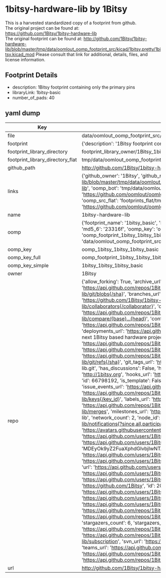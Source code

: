 # 1bitsy-hardware-lib by 1Bitsy  
This is a harvested standardized copy of a footprint from github.  
The original project can be found at:  
https://github.com/1Bitsy/1bitsy-hardware-lib  
The original footprint can be found at:
http://github.com/1Bitsy/1bitsy-hardware-lib/blob/master/tmp/data/oomlout_oomp_footprint_src/kicad/1bitsy.pretty/1bitsy.kicad_mod
Please consult that link for additional, details, files, and license information.  
## Footprint Details
* description: 1Bitsy footprint containing only the primary pins  
* libraryLink: 1bitsy-basic  
* number_of_pads: 40  
## yaml dump  
| Key | Value |  
| --- | --- |  
| file | data/oomlout_oomp_footprint_src/1bitsy-hardware-lib/kicad/1bitsy.pretty/1bitsy-basic.kicad_mod |  
| footprint | {'description': '1Bitsy footprint containing only the primary pins', 'libraryLink': '1bitsy-basic', 'number_of_pads': 40} |  
| footprint_library_directory | footprint_library_owner/1Bitsy_1bitsy-hardware-lib |  
| footprint_library_directory_flat | tmp/data/oomlout_oomp_footprint_src/footprints_flat/1bitsy_1bitsy_1bitsy_basic/working |  
| github_path | http://github.com/1Bitsy/1bitsy-hardware-lib/blob/master/tmp/data/oomlout_oomp_footprint_src/kicad/1bitsy.pretty/1bitsy-basic.kicad_mod |  
| links | {'github_owner': '1Bitsy', 'github_repo_name': '1bitsy-hardware-lib', 'github_src': 'http://github.com/1Bitsy/1bitsy-hardware-lib/blob/master/tmp/data/oomlout_oomp_footprint_src/kicad/1bitsy.pretty/1bitsy.kicad_mod', 'github_src_repo': 'https://github.com/1Bitsy/1bitsy-hardware-lib', 'oomp_bot': 'tmp/data/oomlout_oomp_footprint_src/footprints/1bitsy_1bitsy_1bitsy_basic/working', 'oomp_bot_github': 'https://github.com/oomlout/oomlout_oomp_footprint_bot/tree/main/tmp/data/oomlout_oomp_footprint_src/footprints/1bitsy_1bitsy_1bitsy_basic/working', 'oomp_src_flat': 'footprints_flat/tmp/data/oomlout_oomp_footprint_src/footprints_flat/1bitsy_1bitsy_1bitsy_basic/working', 'oomp_src_flat_github': 'https://github.com/oomlout/oomlout_oomp_footprint_src/tree/main/tmp/data/oomlout_oomp_footprint_src/footprints_flat/1bitsy_1bitsy_1bitsy_basic/working'} |  
| name | 1bitsy-hardware-lib |  
| oomp | {'footprint_name': '1bitsy_basic', 'library_name': '1bitsy', 'md5': '23316f7958ee3a24ac924525bb17108d', 'md5_10': '23316f7958', 'md5_5': '23316', 'md5_6': '23316f', 'oomp_key': 'oomp_1bitsy_1bitsy_1bitsy_basic', 'oomp_key_extra': 'oomp_footprint_1bitsy_1bitsy_1bitsy_basic', 'oomp_key_full': 'oomp_footprint_1bitsy_1bitsy_1bitsy_basic_23316f', 'oomp_key_simple': '1bitsy_1bitsy_1bitsy_basic', 'original_filename': 'data/oomlout_oomp_footprint_src/1bitsy-hardware-lib/kicad/1bitsy.pretty/1bitsy-basic.kicad_mod', 'owner_name': '1bitsy'} |  
| oomp_key | oomp_1bitsy_1bitsy_1bitsy_basic |  
| oomp_key_full | oomp_footprint_1bitsy_1bitsy_1bitsy_basic |  
| oomp_key_simple | 1bitsy_1bitsy_1bitsy_basic |  
| owner | 1Bitsy |  
| repo | {'allow_forking': True, 'archive_url': 'https://api.github.com/repos/1Bitsy/1bitsy-hardware-lib/{archive_format}{/ref}', 'archived': False, 'assignees_url': 'https://api.github.com/repos/1Bitsy/1bitsy-hardware-lib/assignees{/user}', 'blobs_url': 'https://api.github.com/repos/1Bitsy/1bitsy-hardware-lib/git/blobs{/sha}', 'branches_url': 'https://api.github.com/repos/1Bitsy/1bitsy-hardware-lib/branches{/branch}', 'clone_url': 'https://github.com/1Bitsy/1bitsy-hardware-lib.git', 'collaborators_url': 'https://api.github.com/repos/1Bitsy/1bitsy-hardware-lib/collaborators{/collaborator}', 'comments_url': 'https://api.github.com/repos/1Bitsy/1bitsy-hardware-lib/comments{/number}', 'commits_url': 'https://api.github.com/repos/1Bitsy/1bitsy-hardware-lib/commits{/sha}', 'compare_url': 'https://api.github.com/repos/1Bitsy/1bitsy-hardware-lib/compare/{base}...{head}', 'contents_url': 'https://api.github.com/repos/1Bitsy/1bitsy-hardware-lib/contents/{+path}', 'contributors_url': 'https://api.github.com/repos/1Bitsy/1bitsy-hardware-lib/contributors', 'created_at': '2016-08-29T00:28:00Z', 'default_branch': 'master', 'deployments_url': 'https://api.github.com/repos/1Bitsy/1bitsy-hardware-lib/deployments', 'description': 'Libraries, templates and other resources for your next 1Bitsy based hardware project.', 'disabled': False, 'downloads_url': 'https://api.github.com/repos/1Bitsy/1bitsy-hardware-lib/downloads', 'events_url': 'https://api.github.com/repos/1Bitsy/1bitsy-hardware-lib/events', 'fork': False, 'forks': 2, 'forks_count': 2, 'forks_url': 'https://api.github.com/repos/1Bitsy/1bitsy-hardware-lib/forks', 'full_name': '1Bitsy/1bitsy-hardware-lib', 'git_commits_url': 'https://api.github.com/repos/1Bitsy/1bitsy-hardware-lib/git/commits{/sha}', 'git_refs_url': 'https://api.github.com/repos/1Bitsy/1bitsy-hardware-lib/git/refs{/sha}', 'git_tags_url': 'https://api.github.com/repos/1Bitsy/1bitsy-hardware-lib/git/tags{/sha}', 'git_url': 'git://github.com/1Bitsy/1bitsy-hardware-lib.git', 'has_discussions': False, 'has_downloads': True, 'has_issues': True, 'has_pages': False, 'has_projects': True, 'has_wiki': True, 'homepage': 'http://1bitsy.org', 'hooks_url': 'https://api.github.com/repos/1Bitsy/1bitsy-hardware-lib/hooks', 'html_url': 'https://github.com/1Bitsy/1bitsy-hardware-lib', 'id': 66798192, 'is_template': False, 'issue_comment_url': 'https://api.github.com/repos/1Bitsy/1bitsy-hardware-lib/issues/comments{/number}', 'issue_events_url': 'https://api.github.com/repos/1Bitsy/1bitsy-hardware-lib/issues/events{/number}', 'issues_url': 'https://api.github.com/repos/1Bitsy/1bitsy-hardware-lib/issues{/number}', 'keys_url': 'https://api.github.com/repos/1Bitsy/1bitsy-hardware-lib/keys{/key_id}', 'labels_url': 'https://api.github.com/repos/1Bitsy/1bitsy-hardware-lib/labels{/name}', 'language': None, 'languages_url': 'https://api.github.com/repos/1Bitsy/1bitsy-hardware-lib/languages', 'license': None, 'merges_url': 'https://api.github.com/repos/1Bitsy/1bitsy-hardware-lib/merges', 'milestones_url': 'https://api.github.com/repos/1Bitsy/1bitsy-hardware-lib/milestones{/number}', 'mirror_url': None, 'name': '1bitsy-hardware-lib', 'network_count': 2, 'node_id': 'MDEwOlJlcG9zaXRvcnk2Njc5ODE5Mg==', 'notifications_url': 'https://api.github.com/repos/1Bitsy/1bitsy-hardware-lib/notifications{?since,all,participating}', 'open_issues': 0, 'open_issues_count': 0, 'organization': {'avatar_url': 'https://avatars.githubusercontent.com/u/20505695?v=4', 'events_url': 'https://api.github.com/users/1Bitsy/events{/privacy}', 'followers_url': 'https://api.github.com/users/1Bitsy/followers', 'following_url': 'https://api.github.com/users/1Bitsy/following{/other_user}', 'gists_url': 'https://api.github.com/users/1Bitsy/gists{/gist_id}', 'gravatar_id': '', 'html_url': 'https://github.com/1Bitsy', 'id': 20505695, 'login': '1Bitsy', 'node_id': 'MDEyOk9yZ2FuaXphdGlvbjIwNTA1Njk1', 'organizations_url': 'https://api.github.com/users/1Bitsy/orgs', 'received_events_url': 'https://api.github.com/users/1Bitsy/received_events', 'repos_url': 'https://api.github.com/users/1Bitsy/repos', 'site_admin': False, 'starred_url': 'https://api.github.com/users/1Bitsy/starred{/owner}{/repo}', 'subscriptions_url': 'https://api.github.com/users/1Bitsy/subscriptions', 'type': 'Organization', 'url': 'https://api.github.com/users/1Bitsy'}, 'owner': {'avatar_url': 'https://avatars.githubusercontent.com/u/20505695?v=4', 'events_url': 'https://api.github.com/users/1Bitsy/events{/privacy}', 'followers_url': 'https://api.github.com/users/1Bitsy/followers', 'following_url': 'https://api.github.com/users/1Bitsy/following{/other_user}', 'gists_url': 'https://api.github.com/users/1Bitsy/gists{/gist_id}', 'gravatar_id': '', 'html_url': 'https://github.com/1Bitsy', 'id': 20505695, 'login': '1Bitsy', 'node_id': 'MDEyOk9yZ2FuaXphdGlvbjIwNTA1Njk1', 'organizations_url': 'https://api.github.com/users/1Bitsy/orgs', 'received_events_url': 'https://api.github.com/users/1Bitsy/received_events', 'repos_url': 'https://api.github.com/users/1Bitsy/repos', 'site_admin': False, 'starred_url': 'https://api.github.com/users/1Bitsy/starred{/owner}{/repo}', 'subscriptions_url': 'https://api.github.com/users/1Bitsy/subscriptions', 'type': 'Organization', 'url': 'https://api.github.com/users/1Bitsy'}, 'private': False, 'pulls_url': 'https://api.github.com/repos/1Bitsy/1bitsy-hardware-lib/pulls{/number}', 'pushed_at': '2017-06-25T08:46:43Z', 'releases_url': 'https://api.github.com/repos/1Bitsy/1bitsy-hardware-lib/releases{/id}', 'size': 12, 'ssh_url': 'git@github.com:1Bitsy/1bitsy-hardware-lib.git', 'stargazers_count': 6, 'stargazers_url': 'https://api.github.com/repos/1Bitsy/1bitsy-hardware-lib/stargazers', 'statuses_url': 'https://api.github.com/repos/1Bitsy/1bitsy-hardware-lib/statuses/{sha}', 'subscribers_count': 2, 'subscribers_url': 'https://api.github.com/repos/1Bitsy/1bitsy-hardware-lib/subscribers', 'subscription_url': 'https://api.github.com/repos/1Bitsy/1bitsy-hardware-lib/subscription', 'svn_url': 'https://github.com/1Bitsy/1bitsy-hardware-lib', 'tags_url': 'https://api.github.com/repos/1Bitsy/1bitsy-hardware-lib/tags', 'teams_url': 'https://api.github.com/repos/1Bitsy/1bitsy-hardware-lib/teams', 'temp_clone_token': None, 'topics': [], 'trees_url': 'https://api.github.com/repos/1Bitsy/1bitsy-hardware-lib/git/trees{/sha}', 'updated_at': '2023-09-08T17:14:11Z', 'url': 'https://api.github.com/repos/1Bitsy/1bitsy-hardware-lib', 'visibility': 'public', 'watchers': 6, 'watchers_count': 6, 'web_commit_signoff_required': False} |  
| url | http://github.com/1Bitsy/1bitsy-hardware-lib |  

